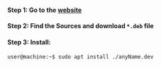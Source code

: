 #### Step 1: Go to the [website](https://aur.archlinux.org/packages/github-desktop-bin/)
#### Step 2: Find the **Sources** and download `*.deb` file
#### Step 3: Install:
```console
user@machine:~$ sudo apt install ./anyName.dev
```
